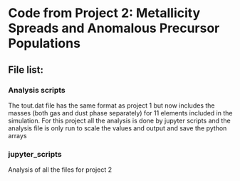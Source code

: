 # Code from Project 2: Metallicity Spreads and Anomalous Precursor Populations

## File list:

### Analysis scripts
The tout.dat file has the same format as project 1 but now includes the masses (both gas and dust phase separately) for 11 elements included in the simulation. For this project all the analysis is done by jupyter scripts and the analysis file is only run to scale the values and output and save the python arrays

### jupyter_scripts
Analysis of all the files for project 2
